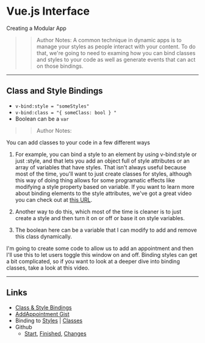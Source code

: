 <!-- .slide: data-state="title" -->
# Vue.js Interface
Creating a Modular App

>> Author Notes: A common technique in dynamic apps is to manage your styles as people interact with your content. To do that, we're going to need to examing how you can bind classes and styles to your code as well as generate events that can act on those bindings.

---

## Class and Style Bindings

- `v-bind:style = "someStyles"`
- `v-bind:class = "{ someClass: bool } "`
- Boolean can be a `var`

>> Author Notes:

You can add classes to your code in a few different ways
1. For example, you can bind a style to an element by using v-bind:style or just :style,  and that lets you add an object full of style attributes or an array of variables that have styles. That isn't always useful because most of the time, you'll want to just create classes for styles, although this way of doing thing allows for some programatic effects like modifying a style property based on variable. If you want to learn more about binding elements to the style attributes, we've got a great video you can check out at [this URL](https://www.linkedin.com/learning/learning-vue-js/binding-to-the-class-attribute).

2. Another way to do this, which most of the time is cleaner is to just create a style and then turn it on or off or base it on style variables.

3. The boolean here can be a variable that I can modify to add and remove this class dynamically.

I'm going to create some code to allow us to add an appointment and then I'll use this to let users toggle this window on and off. Binding styles can get a bit complicated, so if you want to look at a deeper dive into binding classes, take a look at this video.

---

## Links
- [Class &amp; Style Bindings](https://vuejs.org/v2/guide/class-and-style.html)
- [AddAppointment Gist](https://gist.github.com/planetoftheweb/4845298a6640de63d72b5d3ff7f81ce1)
- Binding to [ Styles](https://www.linkedin.com/learning/learning-vue-js/binding-to-the-class-attribute?trk=insiders_6787408_learning) | [Classes](https://www.linkedin.com/learning/learning-vue-js/binding-to-the-style-attribute?u=0)
- Github
  - [Start](https://github.com/planetoftheweb/vueinterface/tree/04_01b), [Finished](https://github.com/planetoftheweb/vueinterface/tree/04_01e), [Changes](https://github.com/planetoftheweb/vueinterface/compare/03_04e...04_01e)

